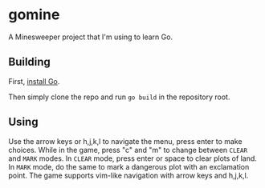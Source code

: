 # gomine
A Minesweeper project that I'm using to learn Go.

## Building
First, [install Go](https://go.dev/doc/install).

Then simply clone the repo and run `go build` in the repository root.

## Using
Use the arrow keys or h,j,k,l to navigate the menu, press enter to make choices. While in the game, press "c" and "m" to change between `CLEAR` and `MARK` modes. In `CLEAR` mode, press enter or space to clear plots of land. In `MARK` mode, do the same to mark a dangerous plot with an exclamation point. The game supports vim-like navigation with arrow keys and h,j,k,l.

